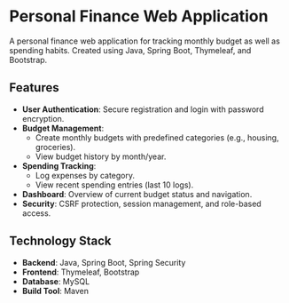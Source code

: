 # Personal Finance Web Application

A personal finance web application for tracking monthly budget as well as spending habits. Created using Java, Spring Boot, Thymeleaf, and Bootstrap.

## Features
- **User Authentication**: Secure registration and login with password encryption.
- **Budget Management**: 
  - Create monthly budgets with predefined categories (e.g., housing, groceries).
  - View budget history by month/year.
- **Spending Tracking**:
  - Log expenses by category.
  - View recent spending entries (last 10 logs).
- **Dashboard**: Overview of current budget status and navigation.
- **Security**: CSRF protection, session management, and role-based access.

## Technology Stack
- **Backend**: Java, Spring Boot, Spring Security
- **Frontend**: Thymeleaf, Bootstrap
- **Database**: MySQL
- **Build Tool**: Maven
